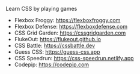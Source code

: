 Learn CSS by playing games

* Flexbox Froggy: https://flexboxfroggy.com
* Flexbox Defense: https://flexboxdefense.com
* CSS Grid Garden: https://cssgridgarden.com
* FlukeOut: https://flukeout.github.io
* CSS Battle: https://cssbattle.dev
* Guess CSS: https://guess-css.app
* CSS Speedrun: https://css-speedrun.netlify.app
* Codepip: https://codepip.com
